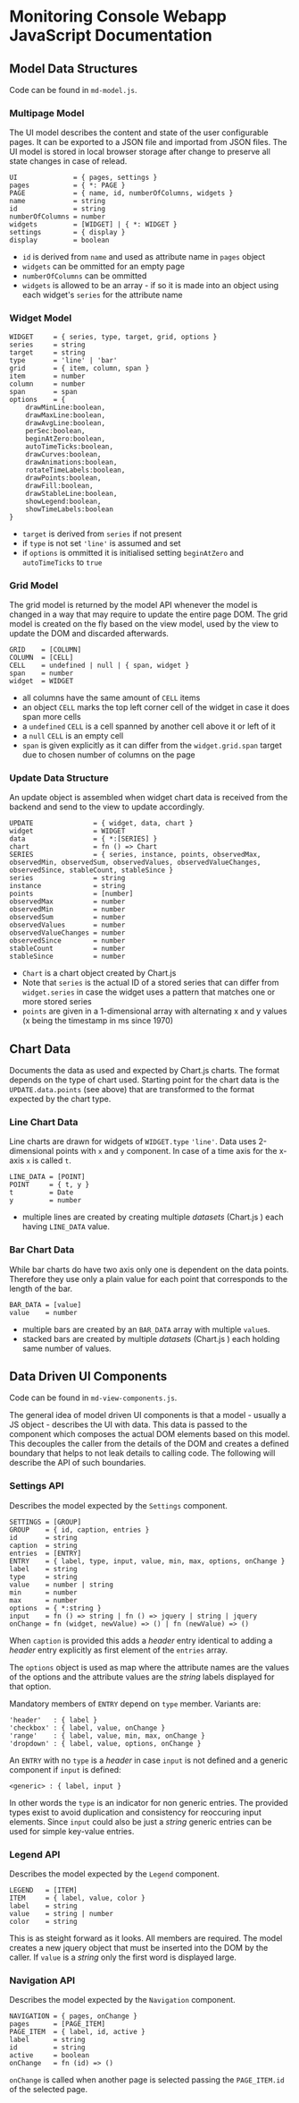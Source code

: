# Monitoring Console Webapp JavaScript Documentation

## Model Data Structures
Code can be found in `md-model.js`.

### Multipage Model
The UI model describes the content and state of the user configurable pages.
It can be exported to a JSON file and importad from JSON files.
The UI model is stored in local browser storage after change to preserve all
state changes in case of relead.

```
UI              = { pages, settings }
pages           = { *: PAGE }
PAGE            = { name, id, numberOfColumns, widgets }
name            = string
id              = string
numberOfColumns = number
widgets         = [WIDGET] | { *: WIDGET }
settings        = { display }
display         = boolean
```
* `id` is derived from `name` and used as attribute name in `pages` object
* `widgets` can be ommitted for an empty page
* `numberOfColumns` can be ommitted
* `widgets` is allowed to be an array - if so it is made into an object using each widget's `series` for the attribute name

### Widget Model

```
WIDGET     = { series, type, target, grid, options }
series     = string
target     = string
type       = 'line' | 'bar'
grid       = { item, column, span }
item       = number
column     = number
span       = span
options    = { 
	drawMinLine:boolean,
	drawMaxLine:boolean,
	drawAvgLine:boolean,
	perSec:boolean,
	beginAtZero:boolean,
	autoTimeTicks:boolean,
	drawCurves:boolean,
	drawAnimations:boolean,
	rotateTimeLabels:boolean,
	drawPoints:boolean,
	drawFill:boolean,
	drawStableLine:boolean,
	showLegend:boolean,
	showTimeLabels:boolean
}

```
* `target` is derived from `series` if not present
* if `type` is not set `'line'` is assumed and set
* if `options` is ommitted it is initialised setting `beginAtZero` and `autoTimeTicks` to `true`


### Grid Model
The grid model is returned by the model API whenever the model is changed in a way that may require to update the entire page DOM. 
The grid model is created on the fly based on the view model, used by the view to update the DOM and discarded afterwards.

```
GRID    = [COLUMN]
COLUMN  = [CELL]
CELL    = undefined | null | { span, widget }
span    = number
widget  = WIDGET
```
* all columns have the same amount of `CELL` items
* an object `CELL` marks the top left corner cell of the widget in case it does span more cells
* a `undefined` `CELL` is a cell spanned by another cell above it or left of it
* a `null` `CELL` is an empty cell
* `span` is given explicitly as it can differ from the `widget.grid.span` target due to chosen number of columns on the page


### Update Data Structure
An update object is assembled when widget chart data is received from the backend and send to the view to update accordingly.

```
UPDATE               = { widget, data, chart }
widget               = WIDGET
data                 = { *:[SERIES] }
chart                = fn () => Chart
SERIES               = { series, instance, points, observedMax, observedMin, observedSum, observedValues, observedValueChanges, observedSince, stableCount, stableSince }
series               = string
instance             = string
points               = [number]
observedMax          = number
observedMin          = number
observedSum          = number
observedValues       = number
observedValueChanges = number
observedSince        = number
stableCount          = number
stableSince          = number
```
* `Chart` is a chart object created by Chart.js
* Note that `series` is the actual ID of a stored series that can differ from `widget.series` in case the widget uses a pattern that matches one or more stored series
* `points` are given in a 1-dimensional array with alternating x and y values (x being the timestamp in ms since 1970)


## Chart Data
Documents the data as used and expected by Chart.js charts. 
The format depends on the type of chart used. 
Starting point for the chart data is the `UPDATE.data.points` (see above) that are transformed to the format expected by the chart type.

### Line Chart Data
Line charts are drawn for widgets of `WIDGET.type` `'line'`. Data uses 2-dimensional points with `x` and `y` component. In case of a time axis for the x-axis `x` is called `t`.
```
LINE_DATA = [POINT]
POINT     = { t, y }
t         = Date
y         = number
```
* multiple lines are created by creating multiple _datasets_ (Chart.js ) each having `LINE_DATA` value.

### Bar Chart Data
While bar charts do have two axis only one is dependent on the data points.
Therefore they use only a plain value for each point that corresponds to the length of the bar.
```
BAR_DATA = [value]
value    = number
``` 
* multiple bars are created by an `BAR_DATA` array with multiple `value`s. 
* stacked bars are created by multiple _datasets_ (Chart.js ) each holding same number of values.



## Data Driven UI Components
Code can be found in `md-view-components.js`.

The general idea of model driven UI components is that a model - usually a JS object - describes the UI with data. This data is passed to the component which composes the actual DOM elements based on this model. This decouples the caller from the details of the DOM and creates a defined boundary that helps to not leak details to calling code. The following will describe the API of such boundaries.

### Settings API
Describes the model expected by the `Settings` component.

```
SETTINGS = [GROUP]
GROUP    = { id, caption, entries }
id 		 = string
caption  = string
entries  = [ENTRY]
ENTRY    = { label, type, input, value, min, max, options, onChange } 
label    = string
type     = string
value    = number | string
min      = number
max      = number
options  = { *:string }
input    = fn () => string | fn () => jquery | string | jquery
onChange = fn (widget, newValue) => () | fn (newValue) => ()
```
When `caption` is provided this adds a _header_ entry identical to adding a _header_ entry explicitly as first element of the `entries` array.

The `options` object is used as map where the attribute names are the values of the options and the attribute values are the _string_ labels displayed for that option.

Mandatory members of `ENTRY` depend on `type` member. Variants are:
```
'header'   : { label }
'checkbox' : { label, value, onChange }
'range'    : { label, value, min, max, onChange }
'dropdown' : { label, value, options, onChange }
```
An `ENTRY` with no `type` is a _header_ in case `input` is not defined and a generic component if
`input` is defined:
```
<generic> : { label, input }
```
In other words the `type` is an indicator for non generic entries. The provided types exist to avoid duplication and consistency for reoccuring input elements. Since `input` could also be just a _string_ generic entries can be used for simple key-value entries.


### Legend API
Describes the model expected by the `Legend` component.

```
LEGEND   = [ITEM]
ITEM     = { label, value, color }
label    = string
value    = string | number
color    = string
```
This is as steight forward as it looks. All members are required. 
The model creates a new jquery object that must be inserted into the DOM by the caller.
If `value` is a _string_ only the first word is displayed large.


### Navigation API
Describes the model expected by the `Navigation` component.

```
NAVIGATION = { pages, onChange }
pages      = [PAGE_ITEM]
PAGE_ITEM  = { label, id, active }
label      = string
id         = string
active     = boolean
onChange   = fn (id) => () 
```
`onChange` is called when another page is selected passing the `PAGE_ITEM.id` of the selected page.